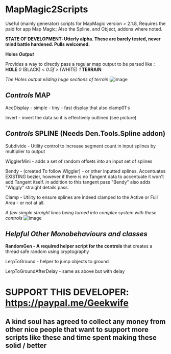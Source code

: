 # **MapMagic2Scripts**
Useful (mainly generator) scripts for MapMagic version > 2.1.8, Requires the paid for app Map Magic; Also the Spline, and Object, addons where noted. 


**STATE OF DEVELOPMENT: Utterly alpha. These are barely tested, never mind battle hardened. Pulls welcomed.**


**Holes _Output_**

Provides a way to directly pass a regular map output to be parsed like :  **HOLE** _0_ (BLACK) < _0.5f_ > (WHITE) _1_ **TERRAIN** 

_The Holes output eliding huge sections of terrain_
![image](https://user-images.githubusercontent.com/915232/134504021-4a905a33-db3c-458e-b0da-ee493cf748f2.png)


##  **_Controls_**  **MAP**

AceDisplay - simple - tiny - fast display that also clamp01's

Invert - invert the data so it is effectively outlined (see picture)

##  **_Controls_**  **SPLINE** (Needs Den.Tools.Spline addon)

Subdivide - Utility control to increase segment count in input splines by multiplier to output

WigglerMini - adds a set of random offsets into an input set of splines 

Bendy - (created To follow Wiggler) - or other inputted splines. Accentuates EXISTING bezier, 
however if there is no Tangent data to accentuate it won't add Tangent itself. in addition to this tangent pass "Bendy" also adds "Wiggly" straight details pass.

Clamp - Utility to ensure splines are indeed clamped to the Active or Full Area - or not at all.

_A few simple straight lines being turned into complex system with these controls_
![image](https://user-images.githubusercontent.com/915232/134523551-e3e6cd56-2761-4860-9f72-9a6cc123b665.png)



##  **_Helpful Other Monobehaviours and classes_**

**RandomGen - A required helper script for the controls** that creates a thread safe random using cryptography  

LerpToGround - helper to jump objects to ground

LerpToGroundAfterDelay - same as above but with delay

# SUPPORT THIS DEVELOPER: https://paypal.me/Geekwife     
##  A kind soul has agreed to collect any money from other nice people that want to support more scripts like these and time spent making these solid / better
